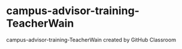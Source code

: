 # campus-advisor-training-TeacherWain
campus-advisor-training-TeacherWain created by GitHub Classroom
